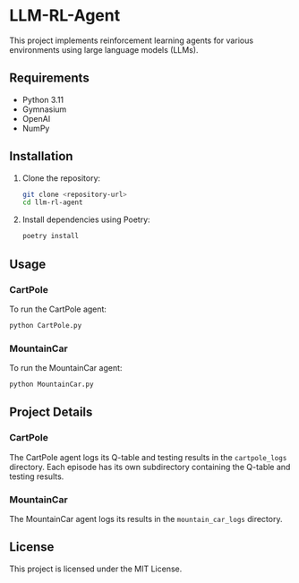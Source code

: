 # LLM-RL-Agent

This project implements reinforcement learning agents for various environments using large language models (LLMs).


## Requirements

- Python 3.11
- Gymnasium
- OpenAI
- NumPy

## Installation

1. Clone the repository:
    ```sh
    git clone <repository-url>
    cd llm-rl-agent
    ```

2. Install dependencies using Poetry:
    ```sh
    poetry install
    ```

## Usage

### CartPole

To run the CartPole agent:
```sh
python CartPole.py
```

### MountainCar

To run the MountainCar agent:
```sh
python MountainCar.py
```

## Project Details

### CartPole

The CartPole agent logs its Q-table and testing results in the `cartpole_logs` directory. Each episode has its own subdirectory containing the Q-table and testing results.

### MountainCar

The MountainCar agent logs its results in the `mountain_car_logs` directory.

## License
This project is licensed under the MIT License.